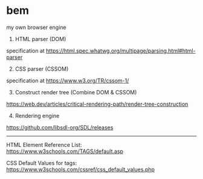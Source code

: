 # bem
my own browser engine

1. HTML parser (DOM)

specification at https://html.spec.whatwg.org/multipage/parsing.html#html-parser

2. CSS parser (CSSOM)

specification at https://www.w3.org/TR/cssom-1/

3. Construct render tree (Combine DOM & CSSOM)

https://web.dev/articles/critical-rendering-path/render-tree-construction

4. Rendering engine

https://github.com/libsdl-org/SDL/releases

---

HTML Element Reference List: https://www.w3schools.com/TAGS/default.asp 

CSS Default Values for tags: https://www.w3schools.com/cssref/css_default_values.php

